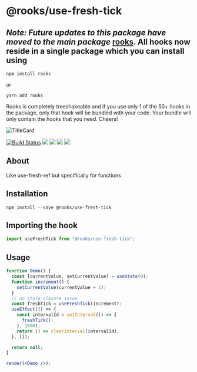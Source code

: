 # @rooks/use-fresh-tick


## *Note: Future updates to this package have moved to the main package* [rooks](https://npmjs.com/package/rooks). All hooks now reside in a single package which you can install using

```
npm install rooks
```

or 

```
yarn add rooks
```

Rooks is completely treeshakeable and if you use only 1 of the 50+ hooks in the package, only that hook will be bundled with your code. Your bundle will only contain the hooks that you need. Cheers!

![TitleCard](https://raw.githubusercontent.com/imbhargav5/rooks/HEAD/packages/fresh-tick/title-card.svg)

[![Build Status](https://travis-ci.org/imbhargav5/rooks.svg?branch=master)](https://travis-ci.org/imbhargav5/rooks) ![](https://img.shields.io/npm/v/@rooks/use-fresh-tick/latest.svg) ![](https://img.shields.io/npm/l/@rooks/use-fresh-tick.svg) ![](https://img.shields.io/bundlephobia/min/@rooks/use-fresh-tick.svg) ![](https://img.shields.io/david/imbhargav5/rooks.svg?path=packages%2Ffresh-tick)

## About

Like use-fresh-ref but specifically for functions

[//]: # "Main"

## Installation

```
npm install --save @rooks/use-fresh-tick
```

## Importing the hook

```javascript
import useFreshTick from "@rooks/use-fresh-tick";
```

## Usage

```jsx
function Demo() {
  const [currentValue, setCurrentValue] = useState(0);
  function increment() {
    setCurrentValue(currentValue + 1);
  }
  // no stale closure issue
  const freshTick = useFreshTick(increment);
  useEffect(() => {
    const intervalId = setInterval(() => {
      freshTick();
    }, 1000);
    return () => clearInterval(intervalId);
  }, []);

  return null;
}

render(<Demo />);
```
